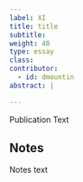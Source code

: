 ```yaml
---
label: XI
title: title
subtitle:
weight: 40
type: essay
class:
contributor:
  - id: dmountin
abstract: |

---
```


Publication Text

## Notes

Notes text
